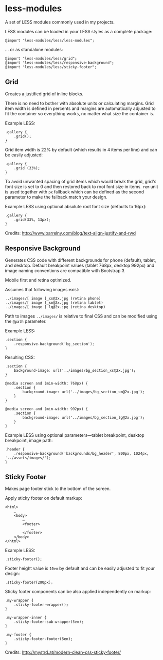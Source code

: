 less-modules
============

A set of LESS modules commonly used in my projects.

LESS modules can be loaded in your LESS styles as a complete package:

    @import "less-modules/less/less-modules";

… or as standalone modules:

    @import "less-modules/less/grid";
    @import "less-modules/less/responsive-background";
    @import "less-modules/less/sticky-footer";

## Grid
Creates a justified grid of inline blocks.

There is no need to bother with absolute units or calculating margins. Grid item width is defined in percents and
margins are automatically adjusted to fit the container so everything works, no matter what size the container is.

Example LESS:

    .gallery {
        .grid();
    }

Grid item width is 22% by default (which results in 4 items per line) and can be easily adjusted:

    .gallery {
        .grid (33%);
    }

To avoid unwanted spacing of grid items which would break the grid, grid's font size is set to 0 and then restored back
to root font size in items. `rem` unit is used together with `px` fallback which can be defined as the second parameter
to make the fallback match your design.

Example LESS using optional absolute root font size (defaults to 16px):

    .gallery {
        .grid(33%, 13px);
    }
    
Credits: http://www.barrelny.com/blog/text-align-justify-and-rwd

## Responsive Background
Generates CSS code with different backgrounds for phone (default), tablet, and desktop. Default breakpoint values
(tablet 768px, desktop 992px) and image naming conventions are compatible with Bootstrap 3.

Mobile first and retina optimized.

Assumes that following images exist:

    ../images/[ image ]_xs@2x.jpg (retina phone)
    ../images/[ image ]_sm@2x.jpg (retina tablet)
    ../images/[ image ]_lg@2x.jpg (retina desktop)

Path to images `../images/` is relative to final CSS and can be modified using the `@path` parameter.

Example LESS:

    .section {
        .responsive-background('bg_section');
    }

Resulting CSS:

    .section {
        background-image: url('../images/bg_section_xs@2x.jpg');
    }

    @media screen and (min-width: 768px) {
        .section {
            background-image: url('../images/bg_section_sm@2x.jpg');
        }
    }

    @media screen and (min-width: 992px) {
        .section {
            background-image: url('../images/bg_section_lg@2x.jpg');
        }
    }

Example LESS using optional parameters—tablet breakpoint, desktop breakpoint, image path:

    .header {
        .responsive-background('backgrounds/bg_header', 800px, 1024px, '../assets/images/');
    }

## Sticky Footer
Makes page footer stick to the bottom of the screen.

Apply sticky footer on default markup:

    <html>
        …
        <body>
            …
            <footer>
                …
            </footer>
        </body>
    </html>

Example LESS:

    .sticky-footer();

Footer height value is `10em` by default and can be easily adjusted to fit your design:

    .sticky-footer(200px);

Sticky footer components can be also applied independently on markup:

    .my-wrapper {
        .sticky-footer-wrapper();
    }

    .my-wrapper-inner {
        .sticky-footer-sub-wrapper(5em);
    }

    .my-footer {
        .sticky-footer-footer(5em);
    }

Credits: http://mystrd.at/modern-clean-css-sticky-footer/
